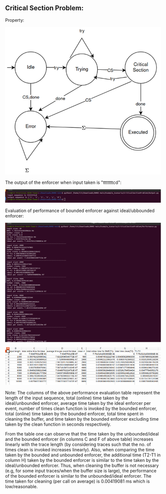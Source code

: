 ## Critical Section Problem:
Property:
<p align="center">
  <img src="https://github.com/saumyashankarsinha/BMRE/blob/main/Images/CriticalSectionProblem.png">
</p>

The output of the enforcer when input taken is "tttttttcd":
<p align="center">
  <img src="https://github.com/saumyashankarsinha/BMRE/blob/main/Images/csp_output.png">
</p> 

Evaluation of performance of bounded enforcer against ideal/ubbounded enforcer:
<p align="center">
  <img src="https://github.com/saumyashankarsinha/BMRE/blob/main/Images/csp_performance.png">
</p> 
<p align="center">
  <img src="https://github.com/saumyashankarsinha/BMRE/blob/main/Images/csp_performance_csv.png">
</p> 

Note: The columns of the above performance evaluation table represent the length of the input sequence, total (online) time taken by the ideal/unbounded enforcer, average time taken by the ideal enforcer per event, number of times clean function is invoked by the bounded enforcer, total (online) time taken by the bounded enforcer, total time spent in cleaning the buffer, and time taken by the bounded enforcer excluding time taken by the clean function in seconds respectively.

From the table one can observe that the time taken by the unbounded/ideal and the bounded enforcer (in columns C and F of above table) increases linearly with the trace length (by considering traces such that the no. of times clean is invoked increases linearly). Also, when comparing the time taken by the bounded and unbounded enforcer, the additional time (T2-T1 in column H) taken by the bounded enforcer is similar to the time taken by the ideal/unbounded enforcer. Thus, when cleaning the buffer is not necessary (e.g, for some input traces/when the buffer size is large), the performance of the bounded enforcer is similar to the unbounded/ideal enforcer. The time taken for cleaning (per call on average) is 0.00419081 ms which is low/reasonable.
